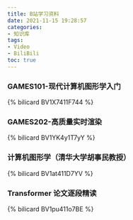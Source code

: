 ```yaml
---
title: B站学习资料
date: 2021-11-15 19:28:57
categories:
- 知识库
tags:
- Video
- BiliBili
toc: true
---
```


### GAMES101-现代计算机图形学入门

{% bilicard BV1X7411F744 %}

### GAMES202-高质量实时渲染

{% bilicard BV1YK4y1T7yY %}

### 计算机图形学（清华大学胡事民教授）

{% bilicard BV1at411D7YV %}

### Transformer 论文逐段精读

{% bilicard BV1pu411o7BE %}
